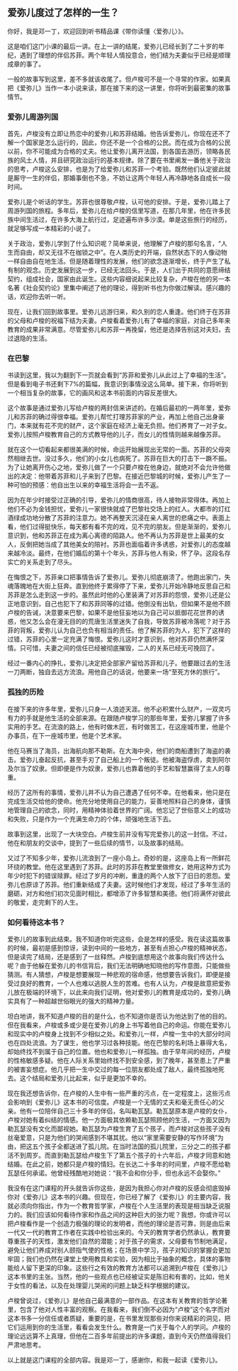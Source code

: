 ## 爱弥儿度过了怎样的一生？



你好，我是邓一丁，欢迎回到听书精品课《带你读懂〈爱弥儿〉》。

这是咱们这门小课的最后一讲。在上一讲的结尾，爱弥儿已经长到了二十岁的年纪，遇到了理想的伴侣苏菲。两个年轻人情投意合，他们结为夫妻似乎已经是顺理成章的事了。

一般的故事写到这里，差不多就该收尾了。但卢梭可不是一个寻常的作家。如果真把《爱弥儿》当作一本小说来读，那在接下来的这一讲里，你将听到最密集的故事情节。

### 爱弥儿周游列国

首先，卢梭没有立即让热恋中的爱弥儿和苏菲结婚。他告诉爱弥儿，你现在还不了解一个国家是怎么运行的，因此，你还不是一个合格的公民。而在成为合格的公民以前，你不可能成为合格的丈夫。他让爱弥儿离开法国，到各国去游历，领略各民族的风土人情，并且研究政治运行的基本规律。除了要在书里阐发一番他关于政治的思考，卢梭这么安排，也是为了给爱弥儿和苏菲一个考验。既然他们认定彼此就是厮守一生的伴侣，那婚事倒也不急，不妨让这两个年轻人再冷静地各自成长一段时间。

爱弥儿是个听话的学生。苏菲也很尊敬卢梭，认可他的安排。于是，爱弥儿踏上了周游列国的旅程。多年后，爱弥儿在给卢梭的信里写道，在那几年里，他在许多民族中间生活过，在许多大海上航行过，足迹遍布许多沙漠。单是这些旅行的经历，就足够写成一本精彩的小说了。

关于政治，爱弥儿学到了什么知识呢？简单来说，他理解了卢梭的那句名言，“人生而自由，却又无往不在枷锁之中”。在人类历史的开端，自然状态下的人像动物一样自由自在地生活。但是随着理性的发展，他们的欲念逐渐增长，终于产生了私有制的观念。历史发展到这一步，已经无法回头。于是，人们出于共同的意愿缔结契约，组成社会，国家由此诞生。这些内容细说起来比较复杂，卢梭在他的另一本名著《社会契约论》里集中阐述了他的理论，得到听书也为你做过解读。感兴趣的话，欢迎你去听一听。

现在，让我们回到故事里。爱弥儿远游归来，和久别的恋人重逢。他们终于在苏菲的父母和卢梭的祝福下结为夫妻。卢梭看着爱弥儿有了幸福的家庭，对自己多年来教育的成果非常满意。尽管爱弥儿和苏菲一再挽留，他还是选择告别这对夫妇，去过退隐的生活。

### 在巴黎

书读到这里，我以为翻到下一页就会看到“苏菲和爱弥儿从此过上了幸福的生活”。但是看到电子书还剩下7%的篇幅，我意识到事情没这么简单。接下来，你将听到一个相当复杂的故事，它的画风和这本书前面的内容反差很大。

这个故事是通过爱弥儿写给卢梭的两封信来讲述的。在婚后最初的一两年里，爱弥儿和苏菲的确过得很幸福。爱弥儿帮忙打理苏菲家的产业，再加上他自己出身豪门，本来就有花不完的财产，这个家庭在经济上毫无负担。他们养育了一对子女。爱弥儿按照卢梭教育自己的方式教导他的儿子，而女儿的性情则越来越像苏菲。

就在这个一切看起来都很美满的时候，命运开始展现出无常的一面。苏菲的父母突然相继去世。没过多久，他们的小女儿也病死了。苏菲在巨大的打击下一蹶不振。为了让她离开伤心之地，爱弥儿做了一个只要卢梭在他身边，就绝对不会允许他做出的决定：他带着苏菲和儿子来到了巴黎。在接近巴黎城的时候，爱弥儿产生了一种可怕的预感：他自出生以来的幸福生活将会一去不返。

因为在年少时接受过正确的引导，爱弥儿的情商很高，待人接物非常得体。再加上他们不必为金钱担忧，爱弥儿一家很快就成了巴黎社交场上的红人。大都市的灯红酒绿成功地分散了苏菲的注意力。她不再整天沉浸在亲人离世的悲痛之中。表面上看，他们过得挺快乐，每天都有看不完的戏，见不完的朋友。但是渐渐的，爱弥儿意识到，他和苏菲正在成为离心离德的陌路人。他不再认为苏菲是世上最美的女人，反倒把她当成了其他美女的陪衬。苏菲也面临着许多诱惑，对爱弥儿的态度越来越冷淡。最终，在他们婚后的第十个年头，苏菲与他人有染，怀了孕。这段名存实亡的关系走到了尽头。

在悔恨之下，苏菲亲口把事情告诉了爱弥儿。爱弥儿彻底崩溃了。他跑出家门，失魂落魄地在大街上狂奔。直到他终于累得停了下来，爱弥儿开始冷静地反思自己和苏菲是怎么走到这一步的。虽然此时他的心里装满了对苏菲的怨恨，爱弥儿还是公正地意识到，自己也犯下了和苏菲同等的过错。他倒没有出轨，但如果不是他不顾卢梭的告诫，决意要来巴黎，如果不是他狂妄地以为自己可以抵御花花世界的诱惑，他又怎么会在漫无目的的荒唐生活里迷失了自我，导致苏菲被冷落呢？对于苏菲的背叛，爱弥儿认为自己也负有相当的责任。他了解苏菲的为人，犯下了这样的过错，苏菲的心里一定充满了悔恨。爱弥儿这时才意识到，他对苏菲仍然满怀深情。只可惜，夫妻之间的信任已经被彻底摧毁，二人的关系已经无可挽回了。

经过一番内心的挣扎，爱弥儿决定把全部家产留给苏菲和儿子。他要跟过去的生活一刀两断，独自去远方流浪。用他自己的话说，他要来一场“至死方休的旅行”。

### 孤独的历险

在接下来的许多年里，爱弥儿只身一人浪迹天涯。他不必积累什么财产，一双灵巧有力的手就是他生活的全部来源。在跟随卢梭学习的那些年里，爱弥儿掌握了许多实用的手艺。在流浪的路上，他有时做木匠，有时做苦工，在这座城市里，他是个办事员，在下一座城市里，他是个艺术家。

他在马赛当了海员，出海航向那不勒斯。在大海中央，他们的商船遭到了海盗的袭击。爱弥儿奋起反抗，甚至手刃了自己船上的一个叛徒。他被海盗俘虏，卖到阿尔及尔当了奴隶。但即便是作为奴隶，爱弥儿也靠着他的手艺和智慧赢得了主人的尊重。

经历了这所有的事情，爱弥儿并不认为自己遭遇了任何不幸。在他看来，他只是在完成生活交给他的使命。他充分地使用自己的能力，妥善地照料自己的身体，谨慎地管理自己的欲念，同时，用精神体验着世界的广阔。他忘记了世俗意义上的成功和失败，只是作为一个充满生命力的个体，顽强地生活下去。

故事到这里，出现了一大块空白。卢梭生前并没有写完爱弥儿的这一封信。不过，他在和朋友的交谈中，提到了一些后续的情节，以及故事的结局。

又过了不知多少年，爱弥儿流浪到了一座小岛上。奇妙的是，这座岛上有一所鲜花环绕的教堂。他在这里遇到了苏菲。此时的苏菲在教堂里做修女，她用这种方式为年少时犯下的错误赎罪。经过了岁月的冲刷，重逢的两个人放下了旧日的恩怨。爱弥儿也原谅了苏菲。他们重新结成了夫妻。这时候他们才发现，经过了多年生活的磨砺，对方和他们初次见面时相比，都增添了许多智慧和美德。他们将满怀对彼此的敬爱，走完剩下的人生。

### 如何看待这本书？

爱弥儿的故事到此结束。我不知道你听完这些，会是怎样的感受。我在读这篇故事的时候，最初是感到惊讶，读到中间的一些地方，甚至有点担心卢梭的精神状态，但是读完了结局，还是感到了一丝释然。卢梭到底想用这个故事向我们传达什么呢？由于他躲在爱弥儿的书信背后，我们无法明确地知晓他的写作意图，只能做些猜测。有人猜想，卢梭是想要展现一种悲观的宿命感，他想要告诉我们，即便是接受过良好的教育，一个人也难以逃脱人生的苦难。也有人认为，卢梭是故意把爱弥儿放在极端的环境下，以此来向我们证明，他对爱弥儿的教育是成功的，爱弥儿确实具有了一种超越世俗眼光的强大的精神力量。

坦白地讲，我不知道卢梭的目的是什么，也不知道你是否认为他达到了他的目的。但在我看来，卢梭或多或少是在爱弥儿的身上书写着他自己的命运。你能在爱弥儿和现实中的卢梭身上找到不少相似之处。和爱弥儿一样，卢梭一生中的大部分时间也在四处流浪。为了谋生，他也学习过各种技能。他在巴黎的名利场上暴得大名，却始终找不到属于自己的位置。他也和爱弥儿一样孤独。由于早年间的经历，卢梭的性格敏感多疑。他在人际关系里始终找不到安全感，到了晚年，甚至患上了严重的被害妄想症。他几乎把一生中交过的每一位朋友都处成了敌人，最终孤独地死去。这个结局和爱弥儿比起来，似乎是更加不幸的。

现在我还想告诉你，在卢梭的人生中有一些严重的污点，在一定程度上，这些污点会影响到《爱弥儿》这本书的可信度。卢梭是一个无情的丈夫和毫无责任心的父亲。他有一位陪伴自己三十多年的伴侣，名叫勒瓦瑟。勒瓦瑟原本是卢梭的女仆，卢梭对她有着纠结的情感。他一方面极其依赖勒瓦瑟照顾他的生活，一方面又因为勒瓦瑟没有文化而鄙视她。勒瓦瑟为卢梭生育了五个孩子，而卢梭对这些孩子没有丝毫爱意，只是为他们的哭闹感到不堪其扰。他以“家里需要安静的写作环境”为由，把这五个孩子全都送进了孤儿院。在当时法国的孤儿院里，三分之二的孩子都活不到周岁。而直到勒瓦瑟给卢梭生下了第五个孩子的十六年后，卢梭才同意和她结婚。在此之前，她都只是卢梭的情妇。在长达二十多年的时间里，卢梭不愿给勒瓦瑟任何承诺。他曾经残酷地对她说：“我不会和你分手，但也永远不会娶你。”

我没有在这门课程的开头就告诉你这些，是因为我担心你对卢梭的反感会彻底毁掉你对《爱弥儿》这本书的兴趣。但现在，你已经了解了《爱弥儿》的主要内容，我就必须向你指出，作为一个教育哲学家，卢梭在个人生活里的表现是相当缺乏说服力的。我们应该如何看待作家和作品之间的这种巨大的张力呢？我想，你或许可以把卢梭看作是一个创造力极强的理论的发明者，而他的理论是否可靠，则是由后来一代又一代的教育工作者在实践中检验出来的。今天的教育学者仍然承认，教育要尊重孩子的天性，激发他们自然的潜能；对于孩子的需求，父母要有节制地满足，避免让他们养成对别人颐指气使的性格；在场景中学习，孩子对知识的掌握会更加牢固；我们也仍然在课堂上使用教具和实验，因为相比于抽象的概念，具体的事物能给人留下更深的印象。这些行之有效的教育方法都可以追溯到卢梭在《爱弥儿》这本书里的主张。当然，他的一些观点也已经被证实是陈旧和有害的，比如，他关于女性的看法，以及在处理婴儿哭闹的问题上缺乏科学根据的建议。

卢梭曾说过，《爱弥儿》是他自己最满意的一部作品。在这本有关教育的哲学论著里，包含了他对人性丰富的观察。在我看来，我们倒不必因为“卢梭”这个名字而对这本书多一分信任或者质疑，重要的是，在书里发现那些对你来说精彩的洞见，把它们运用到你的生活里，看看会发生什么。教育是一门关于每个人的学问。卢梭的理论远远算不上真理，但他在二百多年前提出的许多课题，直到今天仍然值得我们严肃地思考。

以上就是这门课程的全部内容。我是邓一丁，感谢你，和我一起读《爱弥儿》。

